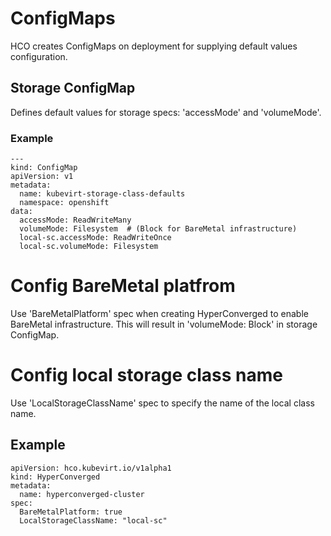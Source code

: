 # ConfigMaps
HCO creates ConfigMaps on deployment for supplying default values configuration.

## Storage ConfigMap
Defines default values for storage specs: 'accessMode' and 'volumeMode'.

### Example
```
---
kind: ConfigMap
apiVersion: v1
metadata:
  name: kubevirt-storage-class-defaults
  namespace: openshift
data:
  accessMode: ReadWriteMany
  volumeMode: Filesystem  # (Block for BareMetal infrastructure)
  local-sc.accessMode: ReadWriteOnce
  local-sc.volumeMode: Filesystem
```

# Config BareMetal platfrom
Use 'BareMetalPlatform' spec when creating HyperConverged to enable BareMetal infrastructure.
This will result in 'volumeMode: Block' in storage ConfigMap.

# Config local storage class name
Use 'LocalStorageClassName' spec to specify the name of the local class name.

## Example
```
apiVersion: hco.kubevirt.io/v1alpha1
kind: HyperConverged
metadata:
  name: hyperconverged-cluster
spec:
  BareMetalPlatform: true
  LocalStorageClassName: "local-sc"
```
